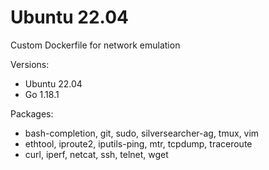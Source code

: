 # Ubuntu 22.04
Custom Dockerfile for network emulation

Versions: 
- Ubuntu 22.04
- Go 1.18.1

Packages:
- bash-completion, git, sudo, silversearcher-ag, tmux, vim
- ethtool, iproute2, iputils-ping, mtr, tcpdump, traceroute
- curl, iperf, netcat, ssh, telnet, wget
